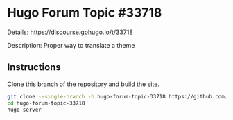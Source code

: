 # Hugo Forum Topic #33718

Details: <https://discourse.gohugo.io/t/33718>

Description: Proper way to translate a theme

## Instructions

Clone this branch of the repository and build the site.

```bash
git clone --single-branch -b hugo-forum-topic-33718 https://github.com/jmooring/hugo-testing hugo-forum-topic-33718
cd hugo-forum-topic-33718
hugo server
```
